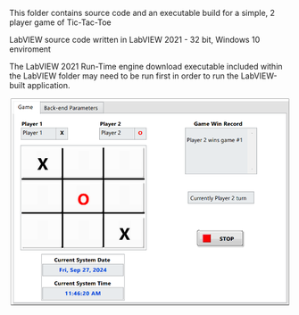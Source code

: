 This folder contains source code and an executable build for a simple, 2 player game of Tic-Tac-Toe

LabVIEW source code written in LabVIEW 2021 - 32 bit, Windows 10 enviroment

The LabVIEW 2021 Run-Time engine download executable included within the LabVIEW folder may need to be run first in order to run the LabVIEW-built application.

![Tic-Tac-Toe Game](screen-capture.png)